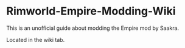 # Rimworld-Empire-Modding-Wiki

This is an unofficial guide about modding the Empire mod by Saakra.

Located in the wiki tab.
